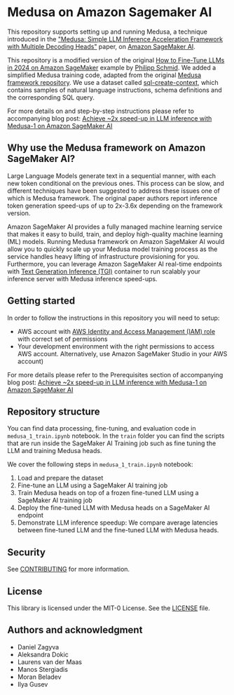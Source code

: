 # Medusa on Amazon Sagemaker AI

This repository supports setting up and running Medusa, a technique introduced in the ["Medusa: Simple LLM Inference 
Acceleration Framework with Multiple Decoding Heads"](https://arxiv.org/abs/2401.10774) paper, on [Amazon SageMaker AI](https://aws.amazon.com/sagemaker-ai/).

This repository is a modified version of the original [How to Fine-Tune LLMs in 2024 on Amazon SageMaker](https://github.com/philschmid/llm-sagemaker-sample/blob/main/notebooks/train-evalaute-llms-2024-trl.ipynb) example by [Philipp Schmid](https://www.philschmid.de/philipp-schmid). We added a simplified Medusa training code, adapted from the original [Medusa framework repository](https://github.com/FasterDecoding/Medusa).  We use a dataset called [sql-create-context](https://huggingface.co/datasets/b-mc2/sql-create-context), which contains samples of natural language instructions, schema definitions and the corresponding SQL query.

For more details on and step-by-step instructions please refer to accompanying blog post: [Achieve ~2x speed-up in LLM inference with Medusa-1 on Amazon SageMaker AI](https://aws.amazon.com/blogs/machine-learning/achieve-2x-speed-up-in-llm-inference-with-medusa-1-on-amazon-sagemaker-ai/)

## Why use the Medusa framework on Amazon SageMaker AI?

Large Language Models generate text in a sequential manner, with each new token conditional on the previous ones.
This process can be slow, and different techniques have been suggested to address these issues one of which is Medusa framework. 
The original paper authors report inference token generation speed-ups of up to 2x-3.6x depending on the framework version.

Amazon SageMaker AI provides a fully managed machine learning service that makes it easy to build, train, and deploy 
high-quality machine learning (ML) models. Running Medusa framework on Amazon SageMaker AI would allow you to quickly scale
up your Medusa model training process as the service handles heavy lifting of infrastructure provisioning for you. 
Furthermore, you can leverage Amazon SageMaker AI real-time endpoints with [Text Generation Inference (TGI)](https://github.com/huggingface/text-generation-inference) container to run
scalably your inference server with Medusa inference speed-ups.

## Getting started

In order to follow the instructions in this repository you will need to setup:
- AWS account with [AWS Identity and Access Management (IAM) role](https://aws.amazon.com/iam/) with correct set of permissions
- Your development environment with the right permissions to access AWS account. Alternatively, use Amazon SageMaker Studio in your AWS account)

For more details please refer to the Prerequisites section of accompanying blog post: [Achieve ~2x speed-up in LLM inference with Medusa-1 on Amazon SageMaker AI](https://aws.amazon.com/blogs/machine-learning/achieve-2x-speed-up-in-llm-inference-with-medusa-1-on-amazon-sagemaker-ai/)

## Repository structure

You can find data processing, fine-tuning, and evaluation code in `medusa_1_train.ipynb` notebook. In the `train` folder you can find the scripts that are run inside the SageMaker AI Training job such as fine tuning the LLM and training Medusa heads.

We cover the following steps in `medusa_1_train.ipynb` notebook: 
1. Load and prepare the dataset
2. Fine-tune an LLM using a SageMaker AI training job
3. Train Medusa heads on top of a frozen fine-tuned LLM using a SageMaker AI training job
4. Deploy the fine-tuned LLM with Medusa heads on a SageMaker AI endpoint
5. Demonstrate LLM inference speedup: We compare average latencies between fine-tuned LLM and the fine-tuned LLM with Medusa heads.

## Security
See [CONTRIBUTING](CONTRIBUTING.md#security-issue-notifications) for more information.

## License
This library is licensed under the MIT-0 License. See the [LICENSE](LICENSE) file.

## Authors and acknowledgment

* Daniel Zagyva
* Aleksandra Dokic
* Laurens van der Maas
* Manos Stergiadis
* Moran Beladev
* Ilya Gusev
